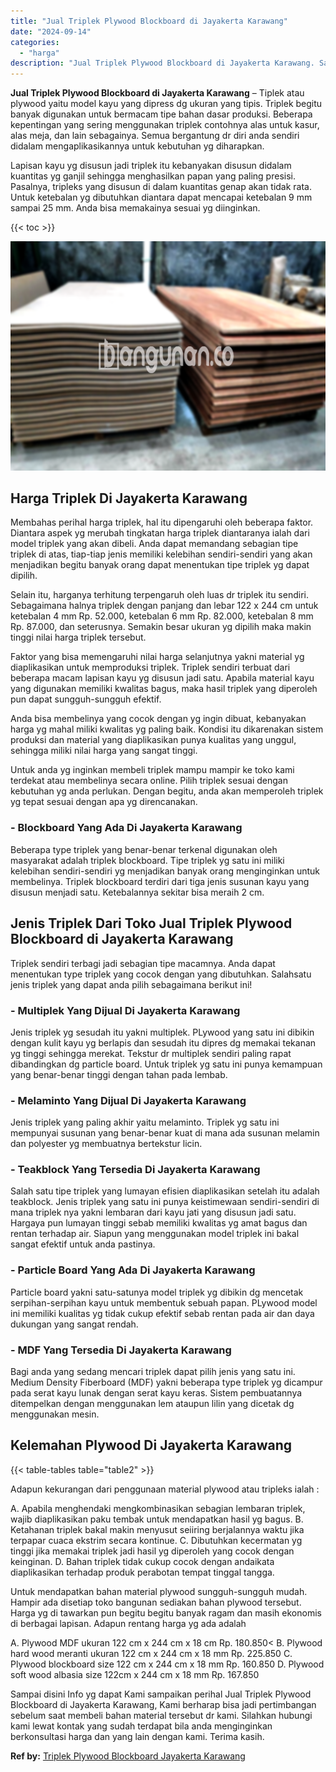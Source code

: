 ```yaml
---
title: "Jual Triplek Plywood Blockboard di Jayakerta Karawang"
date: "2024-09-14"
categories: 
  - "harga"
description: "Jual Triplek Plywood Blockboard di Jayakerta Karawang. Sampai disini Info yg dapat Kami sampaikan perihal Jual Triplek Plywood Blockboard di Jayakerta Karawa..."
---
```


**Jual Triplek Plywood Blockboard di Jayakerta Karawang** – Tiplek atau plywood yaitu model kayu yang dipress dg ukuran yang tipis. Triplek begitu banyak digunakan untuk bermacam tipe bahan dasar produksi. Beberapa kepentingan yang sering menggunakan triplek contohnya alas untuk kasur, alas meja, dan lain sebagainya. Semua bergantung dr diri anda sendiri didalam mengaplikasikannya untuk kebutuhan yg diharapkan.

Lapisan kayu yg disusun jadi triplek itu kebanyakan disusun didalam kuantitas yg ganjil sehingga menghasilkan papan yang paling presisi. Pasalnya, tripleks yang disusun di dalam kuantitas genap akan tidak rata. Untuk ketebalan yg dibutuhkan diantara dapat mencapai ketebalan 9 mm sampai 25 mm. Anda bisa memakainya sesuai yg diinginkan.

{{< toc >}}

![Jual Triplek Plywood Blockboard di Jayakerta Karawang](/images/jual-triplek-murah-04.png)

## Harga Triplek Di Jayakerta Karawang

Membahas perihal harga triplek, hal itu dipengaruhi oleh beberapa faktor. Diantara aspek yg merubah tingkatan harga triplek diantaranya ialah dari model triplek yang akan dibeli. Anda dapat memandang sebagian tipe triplek di atas, tiap-tiap jenis memiliki kelebihan sendiri-sendiri yang akan menjadikan begitu banyak orang dapat menentukan tipe triplek yg dapat dipilih.

Selain itu, harganya terhitung terpengaruh oleh luas dr triplek itu sendiri. Sebagaimana halnya triplek dengan panjang dan lebar 122 x 244 cm untuk ketebalan 4 mm Rp. 52.000, ketebalan 6 mm Rp. 82.000, ketebalan 8 mm Rp. 87.000, dan seterusnya. Semakin besar ukuran yg dipilih maka makin tinggi nilai harga triplek tersebut.

Faktor yang bisa memengaruhi nilai harga selanjutnya yakni material yg diaplikasikan untuk memproduksi triplek. Triplek sendiri terbuat dari beberapa macam lapisan kayu yg disusun jadi satu. Apabila material kayu yang digunakan memiliki kwalitas bagus, maka hasil triplek yang diperoleh pun dapat sungguh-sungguh efektif.

Anda bisa membelinya yang cocok dengan yg ingin dibuat, kebanyakan harga yg mahal miliki kwalitas yg paling baik. Kondisi itu dikarenakan sistem produksi dan material yang diaplikasikan punya kualitas yang unggul, sehingga miliki nilai harga yang sangat tinggi.

Untuk anda yg inginkan membeli triplek mampu mampir ke toko kami terdekat atau membelinya secara online. Pilih triplek sesuai dengan kebutuhan yg anda perlukan. Dengan begitu, anda akan memperoleh triplek yg tepat sesuai dengan apa yg direncanakan.

### \- Blockboard Yang Ada Di Jayakerta Karawang

Beberapa type triplek yang benar-benar terkenal digunakan oleh masyarakat adalah triplek blockboard. Tipe triplek yg satu ini miliki kelebihan sendiri-sendiri yg menjadikan banyak orang menginginkan untuk membelinya. Triplek blockboard terdiri dari tiga jenis susunan kayu yang disusun menjadi satu. Ketebalannya sekitar bisa meraih 2 cm.

## Jenis Triplek Dari Toko Jual Triplek Plywood Blockboard di Jayakerta Karawang

Triplek sendiri terbagi jadi sebagian tipe macamnya. Anda dapat menentukan type triplek yang cocok dengan yang dibutuhkan. Salahsatu jenis triplek yang dapat anda pilih sebagaimana berikut ini!

### \- Multiplek Yang Dijual Di Jayakerta Karawang

Jenis triplek yg sesudah itu yakni multiplek. PLywood yang satu ini dibikin dengan kulit kayu yg berlapis dan sesudah itu dipres dg memakai tekanan yg tinggi sehingga merekat. Tekstur dr multiplek sendiri paling rapat dibandingkan dg particle board. Untuk triplek yg satu ini punya kemampuan yang benar-benar tinggi dengan tahan pada lembab.

### \- Melaminto Yang Dijual Di Jayakerta Karawang

Jenis triplek yang paling akhir yaitu melaminto. Triplek yg satu ini mempunyai susunan yang benar-benar kuat di mana ada susunan melamin dan polyester yg membuatnya bertekstur licin.

### \- Teakblock Yang Tersedia Di Jayakerta Karawang

Salah satu tipe triplek yang lumayan efisien diaplikasikan setelah itu adalah teakblock. Jenis triplek yang satu ini punya keistimewaan sendiri-sendiri di mana triplek nya yakni lembaran dari kayu jati yang disusun jadi satu. Hargaya pun lumayan tinggi sebab memiliki kwalitas yg amat bagus dan rentan terhadap air. Siapun yang menggunakan model triplek ini bakal sangat efektif untuk anda pastinya.

### \- Particle Board Yang Ada Di Jayakerta Karawang

Particle board yakni satu-satunya model triplek yg dibikin dg mencetak serpihan-serpihan kayu untuk membentuk sebuah papan. PLywood model ini memiliki kualitas yg tidak cukup efektif sebab rentan pada air dan daya dukungan yang sangat rendah.

### \- MDF Yang Tersedia Di Jayakerta Karawang

Bagi anda yang sedang mencari triplek dapat pilih jenis yang satu ini. Medium Density Fiberboard (MDF) yakni beberapa type triplek yg dicampur pada serat kayu lunak dengan serat kayu keras. Sistem pembuatannya ditempelkan dengan menggunakan lem ataupun lilin yang dicetak dg menggunakan mesin.

## Kelemahan Plywood Di Jayakerta Karawang

{{< table-tables table="table2" >}}

Adapun kekurangan dari penggunaan material plywood atau tripleks ialah :

A. Apabila menghendaki mengkombinasikan sebagian lembaran triplek, wajib diaplikasikan paku tembak untuk mendapatkan hasil yg bagus. B. Ketahanan triplek bakal makin menyusut seiiring berjalannya waktu jika terpapar cuaca ekstrim secara kontinue. C. Dibutuhkan kecermatan yg tinggi jika memakai triplek jadi hasil yg diperoleh yang cocok dengan keinginan. D. Bahan triplek tidak cukup cocok dengan andaikata diaplikasikan terhadap produk perabotan tempat tinggal tangga.

Untuk mendapatkan bahan material plywood sungguh-sungguh mudah. Hampir ada disetiap toko bangunan sediakan bahan plywood tersebut. Harga yg di tawarkan pun begitu begitu banyak ragam dan masih ekonomis di berbagai lapisan. Adapun rentang harga yg ada adalah

A. Plywood MDF ukuran 122 cm x 244 cm x 18 cm Rp. 180.850< B. Plywood hard wood meranti ukuran 122 cm x 244 cm x 18 mm Rp. 225.850 C. Plywood blockboard size 122 cm x 244 cm x 18 mm Rp. 160.850 D. Plywood soft wood albasia size 122cm x 244 cm x 18 mm Rp. 167.850

Sampai disini Info yg dapat Kami sampaikan perihal Jual Triplek Plywood Blockboard di Jayakerta Karawang, Kami berharap bisa jadi pertimbangan sebelum saat membeli bahan material tersebut dr kami. Silahkan hubungi kami lewat kontak yang sudah terdapat bila anda menginginkan berkonsultasi harga dan yang lain dengan kami. Terima kasih.

**Ref by:** [Triplek Plywood Blockboard Jayakerta Karawang](https://id.wikipedia.org/wiki/Triplek)
